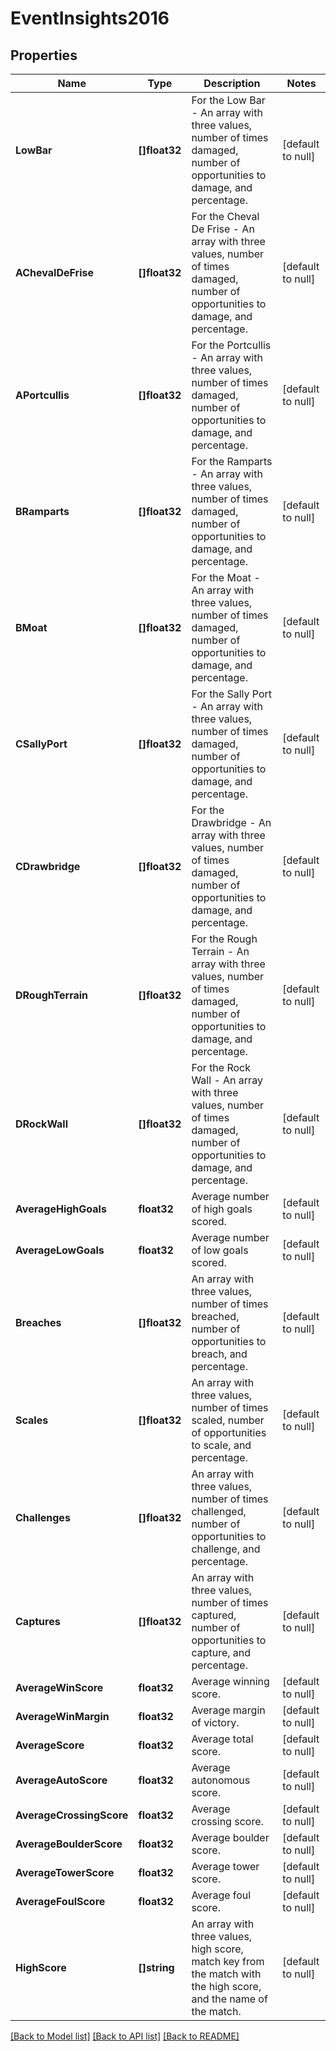 # EventInsights2016

## Properties
Name | Type | Description | Notes
------------ | ------------- | ------------- | -------------
**LowBar** | **[]float32** | For the Low Bar - An array with three values, number of times damaged, number of opportunities to damage, and percentage. | [default to null]
**AChevalDeFrise** | **[]float32** | For the Cheval De Frise - An array with three values, number of times damaged, number of opportunities to damage, and percentage. | [default to null]
**APortcullis** | **[]float32** | For the Portcullis - An array with three values, number of times damaged, number of opportunities to damage, and percentage. | [default to null]
**BRamparts** | **[]float32** | For the Ramparts - An array with three values, number of times damaged, number of opportunities to damage, and percentage. | [default to null]
**BMoat** | **[]float32** | For the Moat - An array with three values, number of times damaged, number of opportunities to damage, and percentage. | [default to null]
**CSallyPort** | **[]float32** | For the Sally Port - An array with three values, number of times damaged, number of opportunities to damage, and percentage. | [default to null]
**CDrawbridge** | **[]float32** | For the Drawbridge - An array with three values, number of times damaged, number of opportunities to damage, and percentage. | [default to null]
**DRoughTerrain** | **[]float32** | For the Rough Terrain - An array with three values, number of times damaged, number of opportunities to damage, and percentage. | [default to null]
**DRockWall** | **[]float32** | For the Rock Wall - An array with three values, number of times damaged, number of opportunities to damage, and percentage. | [default to null]
**AverageHighGoals** | **float32** | Average number of high goals scored. | [default to null]
**AverageLowGoals** | **float32** | Average number of low goals scored. | [default to null]
**Breaches** | **[]float32** | An array with three values, number of times breached, number of opportunities to breach, and percentage. | [default to null]
**Scales** | **[]float32** | An array with three values, number of times scaled, number of opportunities to scale, and percentage. | [default to null]
**Challenges** | **[]float32** | An array with three values, number of times challenged, number of opportunities to challenge, and percentage. | [default to null]
**Captures** | **[]float32** | An array with three values, number of times captured, number of opportunities to capture, and percentage. | [default to null]
**AverageWinScore** | **float32** | Average winning score. | [default to null]
**AverageWinMargin** | **float32** | Average margin of victory. | [default to null]
**AverageScore** | **float32** | Average total score. | [default to null]
**AverageAutoScore** | **float32** | Average autonomous score. | [default to null]
**AverageCrossingScore** | **float32** | Average crossing score. | [default to null]
**AverageBoulderScore** | **float32** | Average boulder score. | [default to null]
**AverageTowerScore** | **float32** | Average tower score. | [default to null]
**AverageFoulScore** | **float32** | Average foul score. | [default to null]
**HighScore** | **[]string** | An array with three values, high score, match key from the match with the high score, and the name of the match. | [default to null]

[[Back to Model list]](../README.md#documentation-for-models) [[Back to API list]](../README.md#documentation-for-api-endpoints) [[Back to README]](../README.md)

